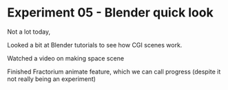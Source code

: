 # Experiment 05 - Blender quick look

Not a lot today,

Looked a bit at Blender tutorials to see how CGI scenes work.

Watched a video on making space scene

Finished Fractorium animate feature, which we can call progress (despite it not really being an experiment)
